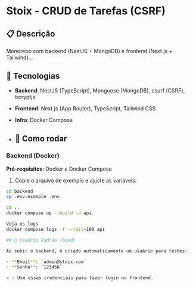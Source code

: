 # Stoix - CRUD de Tarefas (CSRF)

## 📋 Descrição
Monorepo com backend (NestJS + MongoDB) e frontend (Next.js + Tailwind)...

## 🚀 Tecnologias
- **Backend**: NestJS (TypeScript), Mongoose (MongoDB), csurf (CSRF), bcryptjs
- **Frontend**: Next.js (App Router), TypeScript, Tailwind CSS
- **Infra**: Docker Compose

- ## 🔧 Como rodar

### Backend (Docker)

**Pré-requisitos**: Docker e Docker Compose

1. Copie o arquivo de exemplo e ajuste as variáveis:
```bash
cd backend
cp .env.example .env

cd .. 
docker compose up --build -d api

Veja os logs
docker compose logs -f --tail=100 api

## 👤 Usuário Padrão (Seed)

Ao subir o backend, é criado automaticamente um usuário para testes:

- **Email**: `admin@stoix.com`
- **Senha**: `123456`

> 💡 Use essas credenciais para fazer login no frontend.
